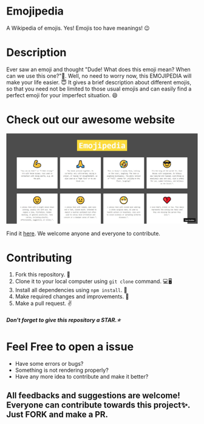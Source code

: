 # Emojipedia 

A Wikipedia of emojis. Yes! Emojis too have meanings! 😉

# Description

Ever saw an emoji and thought "Dude! What does this emoji mean? When can we use this one?"🤔. 
Well, no need to worry now, this EMOJIPEDIA will make your life easier. 😇 It gives a brief description about different emojis, so that you need not be limited to those usual emojis and can easily find a perfect emoji for your imperfect situation. 😄

# Check out our awesome website
  <img src="/website_screenshot.jpg">
  <p>Find it <a href="https://xiy62.csb.app/">here<a>.
    We welcome anyone and everyone to contribute.</p>

# Contributing


1. Fork this repository. 📌
2. Clone it to your local computer using `git clone` command. 💻🖥️
3. Install all dependencies using `npm install`. 🧮
4. Make required changes and improvements. 🧠
5. Make a pull request. ✌️

<h5>Don't forget to give this repository a STAR.⭐</h5>

# Feel Free to open a issue

<ul>
  <li>Have some errors or bugs?</li>
  <li>Something is not rendering properly?</li>
  <li>Have any more idea to contribute and make it better?</li>
</ul>
<h2>All feedbacks and suggestions are welcome! Everyone can contribute towards this project✨. Just <strong>FORK</strong> and make a <strong>PR</strong>.</h2>

